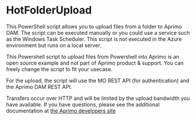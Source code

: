 # HotFolderUpload

This PowerShell script allows you to upload files from a folder to Aprimo DAM. The script can be executed manually or you could use a service such as the Windows Task Scheduler. This script is not executed in the Azure environment but runs on a local server.

This Powershell script to upload files from Powershell into Aprimo is an open source example and not part of Aprimo product & support. You can freely change the script to fit your usecase.

For the upload, the script will use the MO REST API (for authentication) and the Aprimo DAM REST API.

Transfers occur over HTTP and will be limited by the upload bandwidth you have available. If you have questions, please see the additional documentation at [the Aprimo developers site](https://developers.aprimo.com/digital-asset-management/powershell-script-file-uploads/)
